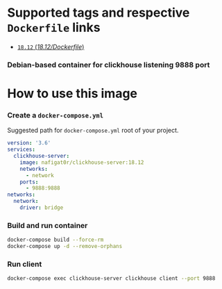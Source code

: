 # Supported tags and respective `Dockerfile` links
-	[`18.12` (*18.12/Dockerfile*)](https://github.com/nafigator/docker-library/blob/master/clickhouse-server/18.12/Dockerfile)

### Debian-based container for clickhouse listening 9888 port

# How to use this image
### Create a `docker-compose.yml`

Suggested path for `docker-compose.yml` root of your project.
```yaml
version: '3.6'
services:
  clickhouse-server:
    image: nafigat0r/clickhouse-server:18.12
    networks:
      - network
    ports:
      - 9888:9888
networks:
  network:
    driver: bridge
```

### Build and run container
```bash
docker-compose build --force-rm
docker-compose up -d --remove-orphans
```

### Run client
```bash
docker-compose exec clickhouse-server clickhouse client --port 9888
```
